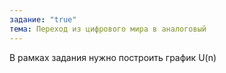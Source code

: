 ```yaml
---
задание: "true"
тема: Переход из цифрового мира в аналоговый
---
```


В рамках задания нужно построить график U(n)